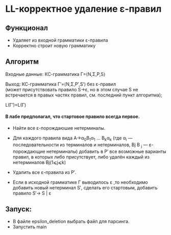 # LL-корректное удаление ε-правил

## Функционал

* Удаляет из входной грамматики ε-правила
* Корректно строит новую грамматику

## Алгоритм
Входные данные: КС-грамматика Γ=⟨N,Σ,P,S⟩

Выход: КС-грамматика Γ′=⟨N,Σ,P′,S′⟩ без ε-правил  
(может присутствовать правило S→ε, но в этом случае S
 не встречается в правых частях правил, см. последний пункт алгоритма);

L(Γ′)=L(Γ)
#### В лабе предполагал, что стартовое правило всегда первое.


* Найти все ε-порождаюшие нетерминалы.
* Для каждого правила вида A→α<sub>0</sub>B<sub>1</sub>α<sub>1</sub>
... B<sub>k</sub>α<sub>k</sub>
(где α<sub>i</sub> — последовательности из терминалов и нетерминалов, Bj
B
  <sub>j</sub>
 — ε-порождающие нетерминалы) добавить в P′
 все возможные варианты правил, в которых либо присутствует, либо удалён каждый из нетерминалов Bj(1⩽j⩽k)

* Удалить все ε-правила из P′.
* Если в исходной грамматике Γ выводилось ε ,то необходимо 
  добавить новый нетерминал S′,
  сделать его стартовым, добавить правило S′→ S | ε


## Запуск:
* В файле epsilon_deletion выбрать файл для парсинга.
* Запустить main